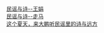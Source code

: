   
[民谣与诗--王娟](http://www.dianyue.me/archives/960/rdlwuutv52b9up3n/)  
[民谣与诗--走马](http://www.dianyue.me/archives/955/4lhhui3y3p4y2nke/)  
[这个夏天，来大鹏听民谣里的诗与远方](http://www.dianyue.me/archives/453/ulqr3qvr7o3m1y09/)